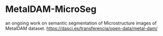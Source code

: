 # MetalDAM-MicroSeg
an ongoing work on semantic segmentation of Microstructure images of MetalDAM dataset.
https://dasci.es/transferencia/open-data/metal-dam/
